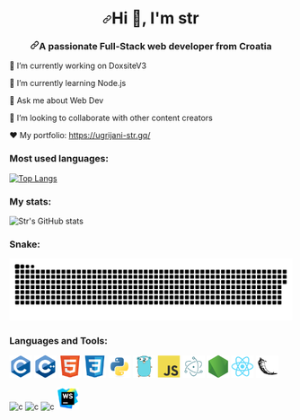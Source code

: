 <h1 align="center" dir="auto"><a id="user-content-hi--ugrijaniStr" class="anchor" aria-hidden="true" href="#hi--im-ugrijaniStr"><svg class="octicon octicon-link" viewBox="0 0 16 16" version="1.1" width="16" height="16" aria-hidden="true"><path fill-rule="evenodd" d="M7.775 3.275a.75.75 0 001.06 1.06l1.25-1.25a2 2 0 112.83 2.83l-2.5 2.5a2 2 0 01-2.83 0 .75.75 0 00-1.06 1.06 3.5 3.5 0 004.95 0l2.5-2.5a3.5 3.5 0 00-4.95-4.95l-1.25 1.25zm-4.69 9.64a2 2 0 010-2.83l2.5-2.5a2 2 0 012.83 0 .75.75 0 001.06-1.06 3.5 3.5 0 00-4.95 0l-2.5 2.5a3.5 3.5 0 004.95 4.95l1.25-1.25a.75.75 0 00-1.06-1.06l-1.25 1.25a2 2 0 01-2.83 0z"></path></svg></a>Hi <g-emoji class="g-emoji" alias="wave" fallback-src="https://github.githubassets.com/images/icons/emoji/unicode/1f44b.png">👋</g-emoji>, I'm str</h1>

<h3 align="center" dir="auto"><a id="" class="anchor" aria-hidden="true" href="#"><svg class="octicon octicon-link" viewBox="0 0 16 16" version="1.1" width="16" height="16" aria-hidden="true"><path fill-rule="evenodd" d="M7.775 3.275a.75.75 0 001.06 1.06l1.25-1.25a2 2 0 112.83 2.83l-2.5 2.5a2 2 0 01-2.83 0 .75.75 0 00-1.06 1.06 3.5 3.5 0 004.95 0l2.5-2.5a3.5 3.5 0 00-4.95-4.95l-1.25 1.25zm-4.69 9.64a2 2 0 010-2.83l2.5-2.5a2 2 0 012.83 0 .75.75 0 001.06-1.06 3.5 3.5 0 00-4.95 0l-2.5 2.5a3.5 3.5 0 004.95 4.95l1.25-1.25a.75.75 0 00-1.06-1.06l-1.25 1.25a2 2 0 01-2.83 0z"></path></svg></a>A passionate Full-Stack web developer from Croatia</h3>

🔭 I’m currently working on DoxsiteV3

🌱 I’m currently learning Node.js

💬 Ask me about Web Dev

👯 I’m looking to collaborate with other content creators

❤ My portfolio: https://ugrijani-str.gq/



### Most used languages:
[![Top Langs](https://github-readme-stats.vercel.app/api/top-langs/?username=ugrijaniStr&theme=dark&layout=compact)](https://github.com/anuraghazra/github-readme-stats)



### My stats:
![Str's GitHub stats](https://github-readme-stats.vercel.app/api?username=ugrijaniStr&show_icons=true&theme=radical)


### Snake:
<a href="#" target="_blank"><img src="./snake.svg" alt="snake"></a>



### Languages and Tools:
<p align="left" dir="auto">
  <img src="https://raw.githubusercontent.com/devicons/devicon/master/icons/c/c-original.svg" alt="c" width="40" height="40" style="max-width: 100%;"/>
  <img src="https://raw.githubusercontent.com/devicons/devicon/master/icons/cplusplus/cplusplus-original.svg" alt="c" width="40" height="40" style="max-width: 100%;" />
  <img src="https://raw.githubusercontent.com/devicons/devicon/master/icons/html5/html5-original.svg" alt="c" width="40" height="40" style="max-width: 100%;" />
  <img src="https://raw.githubusercontent.com/devicons/devicon/master/icons/css3/css3-original.svg" alt="c" width="40" height="40" style="max-width: 100%;">
  <img src="https://raw.githubusercontent.com/devicons/devicon/master/icons/python/python-original.svg" alt="c" width="40" height="40" style="max-width: 100%;">
  <img src="https://raw.githubusercontent.com/devicons/devicon/master/icons/go/go-original.svg" alt="c" width="40" height="40" style="max-width: 100%;">
  <img src="https://raw.githubusercontent.com/devicons/devicon/master/icons/javascript/javascript-original.svg" alt="c" width="40" height="40" style="max-width: 100%;">
  <img src="https://raw.githubusercontent.com/devicons/devicon/master/icons/electron/electron-original.svg" alt="c" width="40" height="40" style="max-width: 100%;">
  <img src="https://raw.githubusercontent.com/devicons/devicon/master/icons/nodejs/nodejs-original.svg" alt="c" width="40" height="40" style="max-width: 100%;">
  <img src="https://raw.githubusercontent.com/devicons/devicon/master/icons/react/react-original.svg" alt="c" width="40" height="40" style="max-width: 100%;">
  <img src="https://raw.githubusercontent.com/devicons/devicon/master/icons/flask/flask-original.svg" alt="c" width="40" height="40" style="max-width: 100%;">
</p>


<p align="left" dir="auto">
  <img src="https://upload.wikimedia.org/wikipedia/commons/thumb/9/9a/Visual_Studio_Code_1.35_icon.svg/2048px-Visual_Studio_Code_1.35_icon.svg.png" alt="c" width="40" height="40" style="max-width: 100%;">
  <img src="https://upload.wikimedia.org/wikipedia/commons/thumb/5/59/Visual_Studio_Icon_2019.svg/1200px-Visual_Studio_Icon_2019.svg.png" alt="c" width="40" height="40" style="max-width: 100%;">
  <img src="https://resources.jetbrains.com/storage/products/clion/img/meta/clion_logo_300x300.png" alt="c" width="40" height="40" style="max-width: 100%;">
  <img src="https://raw.githubusercontent.com/devicons/devicon/master/icons/webstorm/webstorm-original.svg" alt="c" width="40" height="40" style="max-width: 100%;">
</p>





